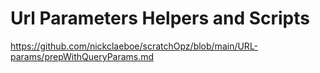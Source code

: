 # Url Parameters Helpers and Scripts

https://github.com/nickclaeboe/scratchOpz/blob/main/URL-params/prepWithQueryParams.md 
